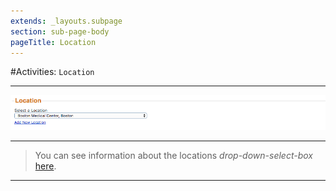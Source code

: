 ```yaml
---
extends: _layouts.subpage
section: sub-page-body
pageTitle: Location
---
```


#Activities: `Location`

---

![image of location](../img/activity/location.png)

---

>You can see information about the locations *drop-down-select-box* [here](../locations-drop-down-select-box).

---



